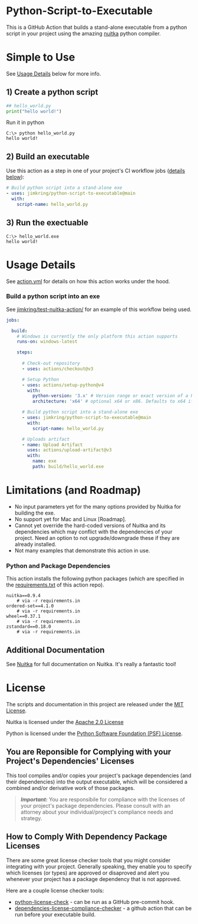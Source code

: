 # Python-Script-to-Executable

This is a GitHub Action that builds a stand-alone executable from a python script in your project using the amazing [nuitka](https://github.com/Nuitka/Nuitka) python compiler.

# Simple to Use
See [Usage Details](#usage-details) below for more info.
## 1) Create a python script
```python
## hello_world.py
print("hello world!")
```
Run it in python
```
C:\> python hello_world.py
hello world!
```

## 2) Build an executable
Use this action as a step in one of your project's CI workflow jobs ([details below](#usage-details)):
```yaml
# Build python script into a stand-alone exe
- uses: jimkring/python-script-to-executable@main
  with:
    script-name: hello_world.py
```

## 3) Run the exectuable
```
C:\> hello_world.exe
hello world!
```

# Usage Details

See [action.yml](action.yml) for details on how this action works under the hood.

### Build a python script into an exe

See [jimkring/test-nuitka-action/](https://github.com/jimkring/test-nuitka-action/actions) for an example of this workflow being used.

```yaml
jobs:

  build:
    # Windows is currently the only platform this action supports
    runs-on: windows-latest

    steps:
    
      # Check-out repository
      - uses: actions/checkout@v3

      # Setup Python
      - uses: actions/setup-python@v4
        with:
          python-version: '3.x' # Version range or exact version of a Python version to use, using SemVer's version range syntax
          architecture: 'x64' # optional x64 or x86. Defaults to x64 if not specified

      # Build python script into a stand-alone exe
      - uses: jimkring/python-script-to-executable@main
        with:
          script-name: hello_world.py

      # Uploads artifact
      - name: Upload Artifact
        uses: actions/upload-artifact@v3
        with:
          name: exe
          path: build/hello_world.exe
```

# Limitations (and Roadmap)

- No input parameters yet for the many options provided by Nuitka for building the exe.
- No support yet for Mac and Linux [Roadmap].
- Cannot yet override the hard-coded versions of Nuitka and its dependencies which may conflict with the dependencies of your project. Need an option to not upgrade/downgrade these if they are already installed.
- Not many examples that demonstrate this action in use.

### Python and Package Dependencies

This action installs the following python packages (which are specified in the [requirements.txt](requirements.txt) of this action repo).

```
nuitka==0.9.4
    # via -r requirements.in
ordered-set==4.1.0
    # via -r requirements.in
wheel==0.37.1
    # via -r requirements.in
zstandard==0.18.0
    # via -r requirements.in
```

## Additional Documentation

See [Nuitka](https://github.com/Nuitka/Nuitka) for full documentation on Nuitka. It's really a fantastic tool!


# License

The scripts and documentation in this project are released under the [MIT License](LICENSE).

Nuitka is licensed under the [Apache 2.0 License](https://github.com/Nuitka/Nuitka/blob/develop/LICENSE.txt)

Python is licensed under the [Python Software Foundation (PSF) License](https://github.com/python/cpython/blob/main/LICENSE).

## You are Reponsible for Complying with your Project's Dependencies' Licenses 

This tool compiles and/or copies your project's package dependencies (and their dependencies) into the output executable, which will be considered a combined and/or derivative work of those packages.

> **_Important:_** You are responsibile for compliance with the licenses of your project's package dependencies. Please consult with an attorney about your individual/project's compliance needs and strategy.

## How to Comply With Dependency Package Licenses

There are some great license checker tools that you might consider integrating with your project. Generally speaking, they enable you to specify which licenses (or types) are approved or disaproved and alert you whenever your project has a package dependency that is not approved.

Here are a couple license checker tools:

- [python-license-check](https://github.com/dhatim/python-license-check) - can be run as a GitHub pre-commit hook.
- [dependencies-license-compliance-checker](https://github.com/marketplace/actions/dependencies-license-compliance-checker) - a github action that can be run before your executable build.

